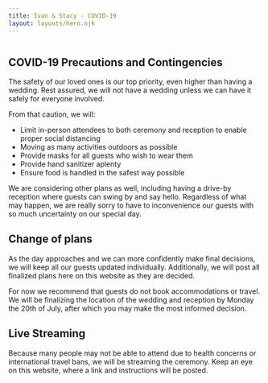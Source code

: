 ```yaml
---
title: Ivan & Stacy - COVID-19
layout: layouts/hero.njk
---
```


<div class="page">
    <div class="container">
        <div class="Olive" style="background-image: url(/images/olive.png); margin-top: 3em;"></div>
        <h2>COVID-19 Precautions and Contingencies</h2>
        <p>The safety of our loved ones is our top priority, even higher than having a wedding. Rest assured, we will not have a wedding unless we can have it safely for everyone involved.</p>
        <p>From that caution, we will:</p>
        <ul style="text-align:left; max-width: 600px;margin: 0 auto;">
            <li>Limit in-person attendees to both ceremony and reception to enable proper social distancing</li>
            <li>Moving as many activities outdoors as possible</li>
            <li>Provide masks for all guests who wish to wear them</li>
            <li>Provide hand sanitizer aplenty</li>
            <li>Ensure food is handled in the safest way possible</li>
        </ul>
        <p>We are considering other plans as well, including having a drive-by reception where guests can swing by and say hello. Regardless of what may happen, we are really sorry to have to inconvenience our guests with so much uncertainty on our special day.</p>
        <h2>Change of plans</h2>
        <p>As the day approaches and we can more confidently make final decisions, we will keep all our guests updated individually. Additionally, we will post all finalized plans here on this website as they are decided. <span id="countdown-text"></span></p>
        <p>For now we recommend that guests <span class="u-textHighlight">do not book accommodations or travel.</span> We will be finalizing the location of the wedding and reception by Monday the 20th of July, after which you may make the most informed decision.</p>
        <h2>Live Streaming</h2>
        <p>Because many people may not be able to attend due to health concerns or international travel bans, we will be streaming the ceremony. Keep an eye on this website, where a link and instructions will be posted.</p>
    </span>
</div>
<script>
    (function () {
        var el = document.getElementById('countdown-text');
        if (!el) { return; }
        var days = 10;
        var plural = days !== 1;
        var modifier = days <= 10 ? ' only' : ''
        var verb = plural ? 'are' : 'is';
        if (days !== 0) {
            el.textContent = 'There ' + verb + modifier + ' ' + days + ' day' + (plural ? 's' : '') + ' until the wedding!';
        }
    })();
</script>
